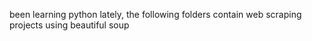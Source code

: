 been learning python lately, the following folders contain web scraping projects using beautiful soup
